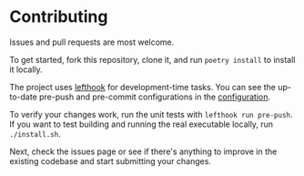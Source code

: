 # Contributing

Issues and pull requests are most welcome.

To get started, fork this repository, clone it, and run `poetry install` to install it locally.

The project uses [lefthook](https://github.com/evilmartians/lefthook) for development-time tasks. You can see the up-to-date pre-push and pre-commit configurations in the [configuration](lefthook.yml).

To verify your changes work, run the unit tests with `lefthook run pre-push`. If you want to test building and running the real executable locally, run `./install.sh`.

Next, check the issues page or see if there's anything to improve in the existing codebase and start submitting your changes.
